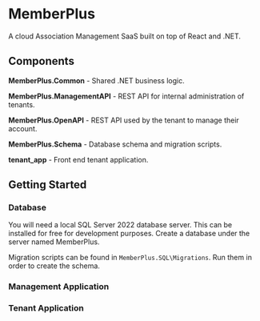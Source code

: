 # MemberPlus

A cloud Association Management SaaS built on top of React and .NET.

## Components

**MemberPlus.Common** - Shared .NET business logic.

**MemberPlus.ManagementAPI** - REST API for internal administration of tenants.

**MemberPlus.OpenAPI** - REST API used by the tenant to manage their account.

**MemberPlus.Schema** - Database schema and migration scripts.

**tenant_app** - Front end tenant application.

## Getting Started

### Database

You will need a local SQL Server 2022 database server. This can be installed for free for development purposes. Create a database under the server named MemberPlus.

Migration scripts can be found in `MemberPlus.SQL\Migrations`. Run them in order to create the schema.

### Management Application

### Tenant Application